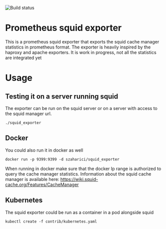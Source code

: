 ![Build status](https://api.travis-ci.org/szaharici/squid_exporter.svg?branch=master)
# Prometheus squid exporter

This is a prometheus squid exporter that exports the squid cache manager statistics in prometheus format. The exporter is heavily inspired by the haproxy and apache exporters. It is work in progress, not all the statistics are integrated yet

# Usage

## Testing it on a server running squid
The exporter can be run on the squid server or on a server with access to the squid manager url.

```
./squid_exporter
```
## Docker
You could also run it in docker as well
```
docker run -p 9399:9399 -d szaharici/squid_exporter
```
When running in docker make sure that the docker Ip range is authorized to query the cache manager statistics. Information about the squid cache manager is available here: https://wiki.squid-cache.org/Features/CacheManager
## Kubernetes
The squid exporter could be run as a container in a pod alongside squid
```
kubectl create -f contrib/kubernetes.yaml
```

